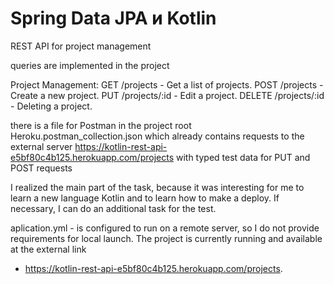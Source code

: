 # Spring Data JPA и Kotlin
REST API for project management

queries are implemented in the project

Project Management:
GET /projects - Get a list of projects.
POST /projects - Create a new project.
PUT /projects/:id - Edit a project.
DELETE /projects/:id - Deleting a project.

there is a file for Postman in the project root
Heroku.postman_collection.json
which already contains requests to the external server
https://kotlin-rest-api-e5bf80c4b125.herokuapp.com/projects
with typed test data for PUT and POST requests 

I realized the main part of the task, because it was interesting 
for me to learn a new language Kotlin and to learn how to make 
a deploy. If necessary, I can do an additional task for the test. 

aplication.yml - is configured to run on a remote server, so I do 
not provide requirements for local launch.
The project is currently running and available at the external link 
- https://kotlin-rest-api-e5bf80c4b125.herokuapp.com/projects.